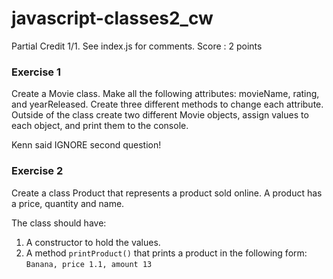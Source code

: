 # javascript-classes2_cw

Partial Credit 1/1. 
See index.js for comments. 
Score : 2 points 

### Exercise 1
Create a Movie class. Make all the following attributes: movieName, rating, and yearReleased. Create three different methods to change each attribute. Outside of the class create two different Movie objects, assign values to each object, and print them to the console.


Kenn said IGNORE second question!
### Exercise 2
Create a class Product that represents a product sold online. A product has a price, quantity and name.

The class should have:
1. A constructor to hold the values.
2. A method ```printProduct()``` that prints a product in the following form: ```Banana, price 1.1, amount 13```
